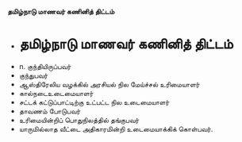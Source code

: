 **தமிழ்நாடு மாணவர் கணினித் திட்டம்**
- # தமிழ்நாடு மாணவர் கணினித் திட்டம்
- n. குந்தியிருப்பவர்
- குந்துபவர்
- ஆஸ்திரேலிய வழக்கில் அரசியல் நில மேய்ச்சல் உரிமையாளர்
- கால்நடைஉடைமையாளர்
- சட்டக் கட்டுப்பாட்டிற்கு உட்பட்ட நில உடைமையாளர்
- தாவணம் போடுபவர்
- உரிமையின்றிப் பொதுநிலத்தில் தங்குபவர்
- யாருமில்லாத வீட்டை அதிகாரமின்றி உடைமையாக்கிக் கொள்பவர்.

